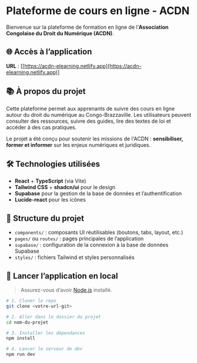 # Plateforme de cours en ligne - ACDN

Bienvenue sur la plateforme de formation en ligne de l’**Association Congolaise du Droit du Numérique (ACDN)**.

## 🌐 Accès à l’application

**URL** : [[https://acdn-elearning.netlify.app](https://acdn-elearning.netlify.app)]

## 📚 À propos du projet

Cette plateforme permet aux apprenants de suivre des cours en ligne autour du droit du numérique au Congo-Brazzaville. Les utilisateurs peuvent consulter des ressources, suivre des guides, lire des textes de loi et accéder à des cas pratiques.

Le projet a été conçu pour soutenir les missions de l'ACDN : **sensibiliser, former et informer** sur les enjeux numériques et juridiques.

## 🛠️ Technologies utilisées

- **React** + **TypeScript** (via Vite)
- **Tailwind CSS** + **shadcn/ui** pour le design
- **Supabase** pour la gestion de la base de données et l’authentification
- **Lucide-react** pour les icônes

## 📁 Structure du projet

- `components/` : composants UI réutilisables (boutons, tabs, layout, etc.)
- `pages/` ou `routes/` : pages principales de l’application
- `supabase/` : configuration de la connexion à la base de données Supabase
- `styles/` : fichiers Tailwind et styles personnalisés

## 🚀 Lancer l’application en local

> Assurez-vous d’avoir [Node.js](https://nodejs.org) installé.

```sh
# 1. Cloner le repo
git clone <votre-url-git>

# 2. Aller dans le dossier du projet
cd nom-du-projet

# 3. Installer les dépendances
npm install

# 4. Lancer le serveur de dev
npm run dev
